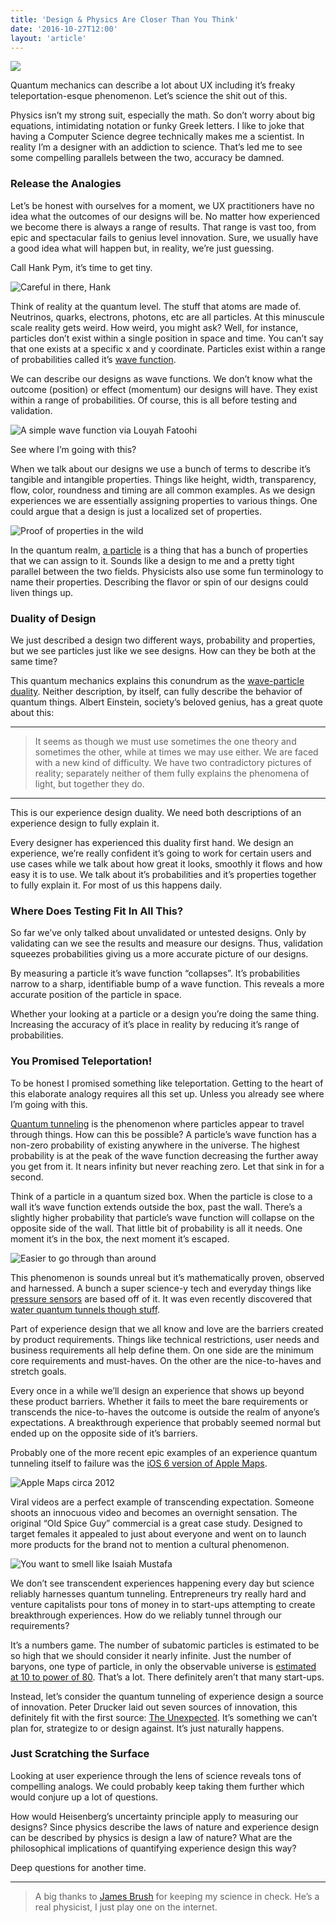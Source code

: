 ```yaml
---
title: 'Design & Physics Are Closer Than You Think'
date: '2016-10-27T12:00'
layout: 'article'
---
```


![](./hero.webp)

Quantum mechanics can describe a lot about UX including it’s freaky teleportation-esque phenomenon. Let’s science the shit out of this.

Physics isn’t my strong suit, especially the math. So don’t worry about big equations, intimidating notation or funky Greek letters. I like to joke that having a Computer Science degree technically makes me a scientist. In reality I’m a designer with an addiction to science. That’s led me to see some compelling parallels between the two, accuracy be damned.

### Release the Analogies
Let’s be honest with ourselves for a moment, we UX practitioners have no idea what the outcomes of our designs will be. No matter how experienced we become there is always a range of results. That range is vast too, from epic and spectacular fails to genius level innovation. Sure, we usually have a good idea what will happen but, in reality, we’re just guessing.

Call Hank Pym, it’s time to get tiny.

![](./one.webp "Careful in there, Hank")

Think of reality at the quantum level. The stuff that atoms are made of. Neutrinos, quarks, electrons, photons, etc are all particles. At this minuscule scale reality gets weird. How weird, you might ask? Well, for instance, particles don’t exist within a single position in space and time. You can’t say that one exists at a specific x and y coordinate. Particles exist within a range of probabilities called it’s [wave function](https://en.wikipedia.org/wiki/Wave_function).

We can describe our designs as wave functions. We don’t know what the outcome (position) or effect (momentum) our designs will have. They exist within a range of probabilities. Of course, this is all before testing and validation.

![](./two.webp "A simple wave function via Louyah Fatoohi")

See where I’m going with this?

When we talk about our designs we use a bunch of terms to describe it’s tangible and intangible properties. Things like height, width, transparency, flow, color, roundness and timing are all common examples. As we design experiences we are essentially assigning properties to various things. One could argue that a design is just a localized set of properties.

![](./three.webp "Proof of properties in the wild")

In the quantum realm, [a particle](https://en.wikipedia.org/wiki/Particle_%28disambiguation%29) is a thing that has a bunch of properties that we can assign to it. Sounds like a design to me and a pretty tight parallel between the two fields. Physicists also use some fun terminology to name their properties. Describing the flavor or spin of our designs could liven things up.

### Duality of Design
We just described a design two different ways, probability and properties, but we see particles just like we see designs. How can they be both at the same time?

This quantum mechanics explains this conundrum as the [wave-particle duality](https://en.wikipedia.org/wiki/Wave%E2%80%93particle_duality). Neither description, by itself, can fully describe the behavior of quantum things. Albert Einstein, society’s beloved genius, has a great quote about this:

---

> It seems as though we must use sometimes the one theory and sometimes the other, while at times we may use either. We are faced with a new kind of difficulty. We have two contradictory pictures of reality; separately neither of them fully explains the phenomena of light, but together they do.

---

This is our experience design duality. We need both descriptions of an experience design to fully explain it.

Every designer has experienced this duality first hand. We design an experience, we’re really confident it’s going to work for certain users and use cases while we talk about how great it looks, smoothly it flows and how easy it is to use. We talk about it’s probabilities and it’s properties together to fully explain it. For most of us this happens daily.

### Where Does Testing Fit In All This?
So far we’ve only talked about unvalidated or untested designs. Only by validating can we see the results and measure our designs. Thus, validation squeezes probabilities giving us a more accurate picture of our designs.

By measuring a particle it’s wave function “collapses”. It’s probabilities narrow to a sharp, identifiable bump of a wave function. This reveals a more accurate position of the particle in space.

Whether your looking at a particle or a design you’re doing the same thing. Increasing the accuracy of it’s place in reality by reducing it’s range of probabilities.

### You Promised Teleportation!
To be honest I promised something like teleportation. Getting to the heart of this elaborate analogy requires all this set up. Unless you already see where I’m going with this.

[Quantum tunneling](https://en.wikipedia.org/wiki/Quantum_tunnelling) is the phenomenon where particles appear to travel through things. How can this be possible? A particle’s wave function has a non-zero probability of existing anywhere in the universe. The highest probability is at the peak of the wave function decreasing the further away you get from it. It nears infinity but never reaching zero. Let that sink in for a second.

Think of a particle in a quantum sized box. When the particle is close to a wall it’s wave function extends outside the box, past the wall. There’s a slightly higher probability that particle’s wave function will collapse on the opposite side of the wall. That little bit of probability is all it needs. One moment it’s in the box, the next moment it’s escaped.

![](./four.webp "Easier to go through than around")

This phenomenon is sounds unreal but it’s mathematically proven, observed and harnessed. A bunch a super science-y tech and everyday things like [pressure sensors](https://en.wikipedia.org/wiki/Quantum_tunnelling_composite) are based off of it. It was even recently discovered that [water quantum tunnels though stuff](http://phys.org/news/2016-04-state-molecule.html).

Part of experience design that we all know and love are the barriers created by product requirements. Things like technical restrictions, user needs and business requirements all help define them. On one side are the minimum core requirements and must-haves. On the other are the nice-to-haves and stretch goals.

Every once in a while we’ll design an experience that shows up beyond these product barriers. Whether it fails to meet the bare requirements or transcends the nice-to-haves the outcome is outside the realm of anyone’s expectations. A breakthrough experience that probably seemed normal but ended up on the opposite side of it’s barriers.

Probably one of the more recent epic examples of an experience quantum tunneling itself to failure was the [iOS 6 version of Apple Maps](http://theamazingios6maps.tumblr.com/).

![](./five.webp "Apple Maps circa 2012")

Viral videos are a perfect example of transcending expectation. Someone shoots an innocuous video and becomes an overnight sensation. The original “Old Spice Guy” commercial is a great case study. Designed to target females it appealed to just about everyone and went on to launch more products for the brand not to mention a cultural phenomenon.

![](./six.webp "You want to smell like Isaiah Mustafa")

We don’t see transcendent experiences happening every day but science reliably harnesses quantum tunneling. Entrepreneurs try really hard and venture capitalists pour tons of money in to start-ups attempting to create breakthrough experiences. How do we reliably tunnel through our requirements?

It’s a numbers game. The number of subatomic particles is estimated to be so high that we should consider it nearly infinite. Just the number of baryons, one type of particle, in only the observable universe is [estimated at 10 to power of 80](http://physics.stackexchange.com/a/1635). That’s a lot. There definitely aren’t that many start-ups.

Instead, let’s consider the quantum tunneling of experience design a source of innovation. Peter Drucker laid out seven sources of innovation, this definitely fit with the first source: [The Unexpected](http://www.druckerinstitute.com/wp-content/uploads/2015/04/Drucker-on-Innovation-reading.pdf). It’s something we can’t plan for, strategize to or design against. It’s just naturally happens.

### Just Scratching the Surface
Looking at user experience through the lens of science reveals tons of compelling analogs. We could probably keep taking them further which would conjure up a lot of questions.

How would Heisenberg’s uncertainty principle apply to measuring our designs? Since physics describe the laws of nature and experience design can be described by physics is design a law of nature? What are the philosophical implications of quantifying experience design this way?

Deep questions for another time.

---

> A big thanks to [James Brush](https://medium.com/@jimbojones) for keeping my science in check. He’s a real physicist, I just play one on the internet.